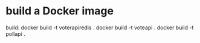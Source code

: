 # build a Docker image
build:
    docker build -t voterapiredis .
    docker build -t voteapi . 
    docker build -t pollapi .